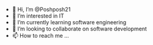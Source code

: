 - 👋 Hi, I’m @Poshposh21
- 👀 I’m interested in IT
- 🌱 I’m currently learning software engineering 
- 💞️ I’m looking to collaborate on software development 
- 📫 How to reach me ...

<!---
Poshposh21/Poshposh21 is a ✨ special ✨ repository because its `README.md` (this file) appears on your GitHub profile.
You can click the Preview link to take a look at your changes.
--->
